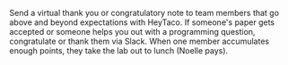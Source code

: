 Send a virtual thank you or congratulatory note to team members that go above and beyond expectations with HeyTaco. If someone's paper gets accepted or someone helps you out with a programming question, congratulate or thank them via Slack. When one member accumulates enough points, they take the lab out to lunch (Noelle pays).